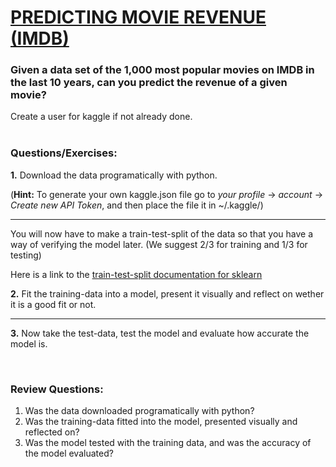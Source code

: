 # [PREDICTING MOVIE REVENUE (IMDB)](https://www.kaggle.com/PromptCloudHQ/imdb-data)

### Given a data set of the 1,000 most popular movies on IMDB in the last 10 years, can you predict the revenue of a given movie?

Create a user for kaggle if not already done.
<br><br>



### Questions/Exercises:

**1.** Download the data programatically with python. 

(**Hint:** To generate your own kaggle.json file go to *your profile* -> *account* -> *Create new API Token*, and then place the file it in ~/.kaggle/)

<hr/>

You will now have to make a train-test-split of the data so that you have a way of verifying the model later. (We suggest 2/3 for training and 1/3 for testing)
	
Here is a link to the [train-test-split documentation for sklearn](https://scikit-learn.org/stable/modules/generated/sklearn.model_selection.train_test_split.html)

**2.** Fit the training-data into a model, present it visually and reflect on wether it is a good fit or not.

<hr/>

**3.** Now take the test-data, test the model and evaluate how accurate the model is.


<br>

### Review Questions:
1. Was the data downloaded programatically with python?
2. Was the training-data fitted into the model, presented visually and reflected on?
3. Was the model tested with the training data, and was the accuracy of the model evaluated?

